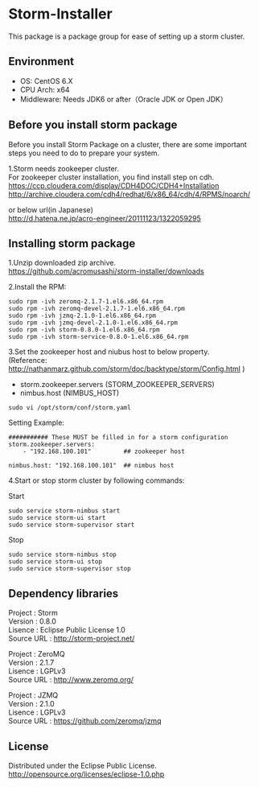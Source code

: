 # Storm-Installer

This package is a package group for ease of setting up a storm cluster.


## Environment

* OS: CentOS 6.X
* CPU Arch: x64
* Middleware: Needs JDK6 or after（Oracle JDK or Open JDK）


## Before you install storm package

Before you install Storm Package on a cluster,
there are some important steps you need to do to prepare your system.

1.Storm needs zookeeper cluster.  
  For zookeeper cluster installation, you find install step on cdh.  
  https://ccp.cloudera.com/display/CDH4DOC/CDH4+Installation  
  http://archive.cloudera.com/cdh4/redhat/6/x86_64/cdh/4/RPMS/noarch/  

  or below url(in Japanese)  
  http://d.hatena.ne.jp/acro-engineer/20111123/1322059295  


## Installing storm package

1.Unzip downloaded zip archive.  
  https://github.com/acromusashi/storm-installer/downloads  

2.Install the RPM:
```
sudo rpm -ivh zeromq-2.1.7-1.el6.x86_64.rpm  
sudo rpm -ivh zeromq-devel-2.1.7-1.el6.x86_64.rpm  
sudo rpm -ivh jzmq-2.1.0-1.el6.x86_64.rpm  
sudo rpm -ivh jzmq-devel-2.1.0-1.el6.x86_64.rpm  
sudo rpm -ivh storm-0.8.0-1.el6.x86_64.rpm  
sudo rpm -ivh storm-service-0.8.0-1.el6.x86_64.rpm  
```
3.Set the zookeeper host and niubus host to below property.  
  (Reference: http://nathanmarz.github.com/storm/doc/backtype/storm/Config.html )  
* storm.zookeeper.servers (STORM_ZOOKEEPER_SERVERS)  
* nimbus.host             (NIMBUS_HOST)  

```
sudo vi /opt/storm/conf/storm.yaml
```

Setting Example:
```
########### These MUST be filled in for a storm configuration
storm.zookeeper.servers:
    - "192.168.100.101"         ## zookeeper host

nimbus.host: "192.168.100.101"  ## nimbus host
```

4.Start or stop storm cluster by following commands:

Start
```
sudo service storm-nimbus start  
sudo service storm-ui start  
sudo service storm-supervisor start  
```

Stop
```
sudo service storm-nimbus stop  
sudo service storm-ui stop  
sudo service storm-supervisor stop  
```


## Dependency libraries

Project    : Storm  
Version    : 0.8.0  
Lisence    : Eclipse Public License 1.0  
Source URL : http://storm-project.net/  

Project    : ZeroMQ  
Version    : 2.1.7  
Lisence    : LGPLv3  
Source URL : http://www.zeromq.org/  

Project    : JZMQ  
Version    : 2.1.0  
Lisence    : LGPLv3  
Source URL : https://github.com/zeromq/jzmq  


## License

Distributed under the Eclipse Public License.  
http://opensource.org/licenses/eclipse-1.0.php

